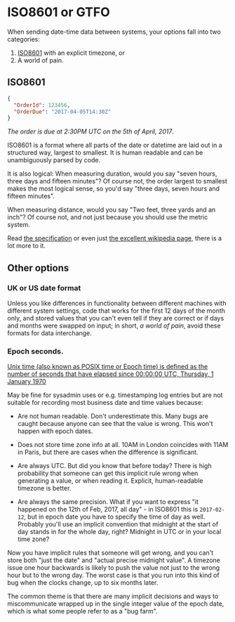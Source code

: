 # ISO8601 or GTFO

When sending date-time data between systems, your options fall into two categories:
 
 1. [ISO8601](https://en.wikipedia.org/wiki/ISO_8601) with an explicit timezone, or 
 2. A world of pain.
 
## ISO8601

```json
{
  "OrderId": 123456,
  "OrderDue": "2017-04-05T14:30Z"
}
```

*The order is due at 2:30PM UTC on the 5th of April, 2017*.

ISO8601 is a format where all parts of the date or datetime are laid out in a structured way, largest to smallest. It is human readable and can be unambiguously parsed by code.

It is also logical: When measuring duration, would you say "seven hours, three days and fifteen minutes"? Of course not, the order largest to smallest makes the most logical sense, so you'd say "three days, seven hours and fifteen minutes". 

When measuring distance, would you say "Two feet, three yards and an inch"? Of course not, and not just because you should use the metric system.

Read [the specification](http://www.iso.org/iso/home/standards/iso8601.htm) or even just [the excellent wikipedia page](https://en.wikipedia.org/wiki/ISO_8601), there is a lot more to it.

## Other options

### UK or US date format

Unless you like differences in functionality between different machines with different system settings, code that works for the first 12 days of the month only, and stored values that you can't even tell if they are correct or if days and months were swapped on input; in short, _a world of pain_, avoid these formats for data interchange.
 

### Epoch seconds.

[Unix time (also known as POSIX time or Epoch time) is defined as the number of seconds that have elapsed since 00:00:00 UTC, Thursday, 1 January 1970](https://en.wikipedia.org/wiki/Unix_time)

May be fine for sysadmin uses or e.g. timestamping log entries but are not suitable for recording most business date and time values because:

- Are not human readable. Don't underestimate this. Many bugs are caught because anyone can see that the value is wrong. This won't happen with epoch dates.

- Does not store time zone info at all. 10AM in London coincides with 11AM in Paris, but there are cases when the difference is significant. 

- Are always UTC. But did you know that before today? There is high probability that someone can get this implicit rule wrong when generating a value, or when reading it.  Explicit, human-readable timezone is better.


- Are always the same precision. What if you want to express "it happened on the 12th of Feb, 2017, all day" - in ISO8601 this is `2017-02-12`, but in epoch date you have to specify the time of day as well. Probably you'll use an implicit convention that midnight at the start of day stands in for the whole day, right? Midnight in UTC or in your local time zone? 

Now you have implicit rules that someone will get wrong, and you can't store both "just the date" and "actual precise midnight value". A timezone issue one hour backwards is likely to push the value not just to the wrong hour but to the wrong day. The worst case is that you run into this kind of bug when the clocks change, up to six months later.

The common theme is that there are many implicit decisions and ways to miscommunicate wrapped up in the single integer value of the epoch date, which is what some people refer to as a "bug farm".
